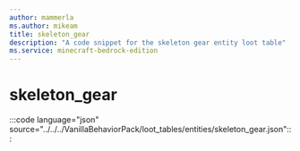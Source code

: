```yaml
---
author: mammerla
ms.author: mikeam
title: skeleton_gear
description: "A code snippet for the skeleton gear entity loot table"
ms.service: minecraft-bedrock-edition
---
```


# skeleton_gear

:::code language="json" source="../../../VanillaBehaviorPack/loot_tables/entities/skeleton_gear.json":::
